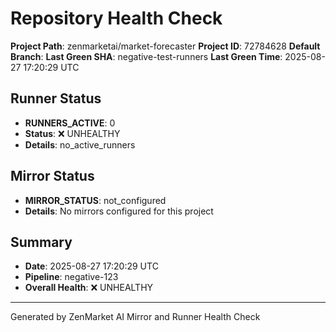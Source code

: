 # Repository Health Check
**Project Path**: zenmarketai/market-forecaster
**Project ID**: 72784628
**Default Branch**: 
**Last Green SHA**: negative-test-runners
**Last Green Time**: 2025-08-27 17:20:29 UTC

## Runner Status
- **RUNNERS_ACTIVE**: 0
- **Status**: ❌ UNHEALTHY
- **Details**: no_active_runners

## Mirror Status  
- **MIRROR_STATUS**: not_configured
- **Details**: No mirrors configured for this project

## Summary
- **Date**: 2025-08-27 17:20:29 UTC
- **Pipeline**: negative-123
- **Overall Health**: ❌ UNHEALTHY

---
Generated by ZenMarket AI Mirror and Runner Health Check
